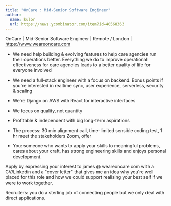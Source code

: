 ```yaml
---
title: "OnCare : Mid-Senior Software Engineer"
author:
  name: kulor
  url: https://news.ycombinator.com/item?id=40568363
---
```

OnCare | Mid-Senior Software Engineer | Remote &#x2F; London | <a href="https:&#x2F;&#x2F;www.weareoncare.com" rel="nofollow">https:&#x2F;&#x2F;www.weareoncare.com</a>

* We need help building &amp; evolving features to help care agencies run their operations better. Everything we do to improve operational effectiveness for care agencies leads to a better quality of life for everyone involved

* We need a full-stack engineer with a focus on backend. Bonus points if you&#x27;re interested in realtime sync, user experience, serverless, security &amp; scaling

* We&#x27;re Django on AWS with React for interactive interfaces

* We focus on quality, not quantity

* Profitable &amp; independent with big long-term aspirations

* The process: 30 min alignment call, time-limited sensible coding test, 1 hr meet the stakeholders Zoom, offer

* You: someone who wants to apply your skills to meaningful problems, cares about your craft, has strong engineering skills and enjoys personal development.

Apply by expressing your interest to james @ weareoncare com with a CV&#x2F;Linkedin and a &quot;cover letter&quot; that gives me an idea why you&#x27;re well placed for this role and how we could support realising your best self if we were to work together.

Recruiters: you do a sterling job of connecting people but we only deal with direct applications.
